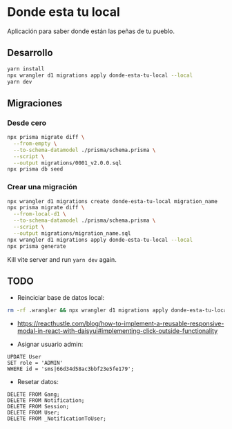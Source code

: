 # Donde esta tu local

Aplicación para saber donde están las peñas de tu pueblo.

## Desarrollo

```bash
yarn install
npx wrangler d1 migrations apply donde-esta-tu-local --local
yarn dev
```

## Migraciones

### Desde cero

```bash
npx prisma migrate diff \
  --from-empty \
  --to-schema-datamodel ./prisma/schema.prisma \
  --script \
  --output migrations/0001_v2.0.0.sql
npx prisma db seed
```

### Crear una migración

```bash
npx wrangler d1 migrations create donde-esta-tu-local migration_name
npx prisma migrate diff \
  --from-local-d1 \
  --to-schema-datamodel ./prisma/schema.prisma \
  --script \
  --output migrations/migration_name.sql
npx wrangler d1 migrations apply donde-esta-tu-local --local
npx prisma generate
```

Kill vite server and run `yarn dev` again.

## TODO

- Reinciciar base de datos local:

```bash
rm -rf .wrangler && npx wrangler d1 migrations apply donde-esta-tu-local --local && npx prisma db seed
```

- https://reacthustle.com/blog/how-to-implement-a-reusable-responsive-modal-in-react-with-daisyui#implementing-click-outside-functionality

- Asignar usuario admin:

```sqlite
UPDATE User
SET role = 'ADMIN'
WHERE id = 'sms|66d34d58ac3bbf23e5fe179';
```

- Resetar datos:

```sqlite
DELETE FROM Gang;
DELETE FROM Notification;
DELETE FROM Session;
DELETE FROM User;
DELETE FROM _NotificationToUser;
```
